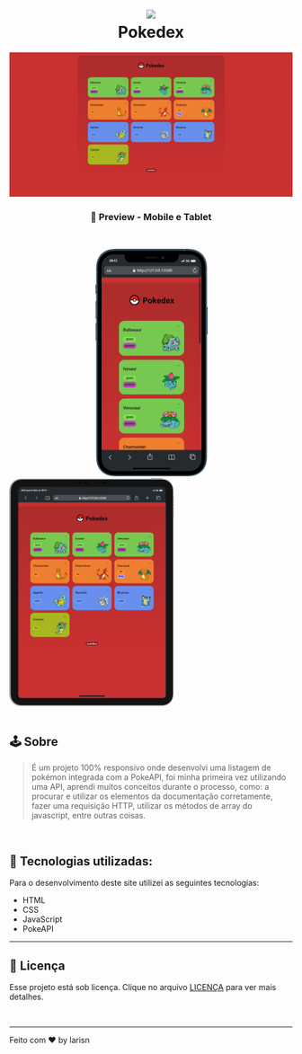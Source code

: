 <h1 align="center">
  <br><img src="assets/imagens/Poké_Ball_icon.svg" width="50px"><br> Pokedex
</h1>

![Preview](https://github.com/larisn/pokedex/blob/main/assets/imagens/preview.png)

<h3 align="center">
🏮 Preview - Mobile e Tablet
</h3>
<br>

&ensp; &ensp; &ensp; &ensp; &ensp; &ensp; &ensp; &ensp; &ensp; &ensp; &ensp; &ensp; &ensp; &ensp; <img src="assets/imagens/mobile.png" width="200px"> &ensp; &ensp; &ensp; <img src="assets/imagens/tablet.png" width="293px">
<br>
<br>


## 🕹 Sobre

> É um projeto 100% responsivo onde desenvolvi uma listagem de pokémon integrada com a PokeAPI, foi minha primeira vez utilizando uma API, aprendi muitos conceitos durante o processo, como: a procurar e utilizar os elementos da documentação corretamente, fazer uma requisição HTTP, utilizar os métodos de array do javascript, entre outras coisas. 

<br>

## 💮 Tecnologias utilizadas:

Para o desenvolvimento deste site utilizei as seguintes tecnologias:

* HTML
* CSS
* JavaScript
* PokeAPI

---

## 🎐 Licença
Esse projeto está sob licença. Clique no arquivo [LICENÇA](https://github.com/larisn/larisn/blob/main/LICENSE2.md) para ver mais detalhes.

<br>

---

Feito com ❤️ by larisn
